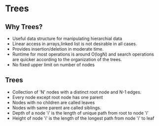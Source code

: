 # Trees

## Why Trees?
* Useful data structure for manipulating hierarchial data 
* Linear access in arrays,linked list is not desirable in all cases.
* Provides insertion/deletion in moderate time.
* Runtime for most operations is around O(logN) and search operations are quicker according to the organization of the trees.
* No fixed upper limit on number of nodes

## Trees 

* Collection of 'N' nodes with a distinct root node and N-1 edges.
* Every node except root node has one parent 
* Nodes with no children are called leaves
* Nodes with same parent are called siblings.
* Depth of a node 'i'  is the length of unique path from root to node 'i'
* Height of node 'i' is the length of the longest path from node 'i' to leaf

